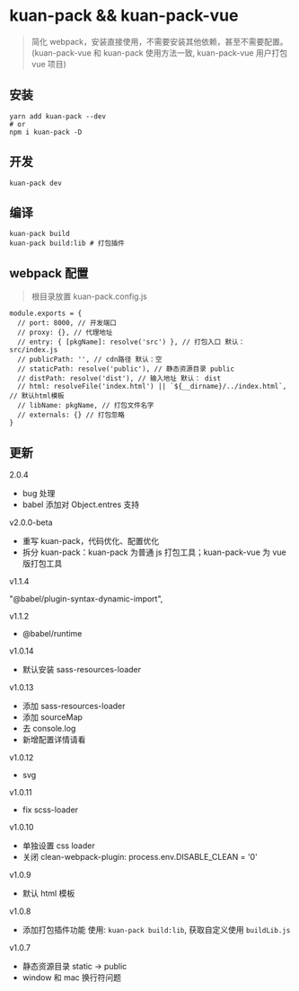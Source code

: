 # kuan-pack && kuan-pack-vue

> 简化 webpack，安装直接使用，不需要安装其他依赖，甚至不需要配置。
> (kuan-pack-vue 和 kuan-pack 使用方法一致, kuan-pack-vue 用户打包 vue 项目)

## 安装

```
yarn add kuan-pack --dev
# or
npm i kuan-pack -D
```

## 开发

```
kuan-pack dev
```

## 编译

```
kuan-pack build
kuan-pack build:lib # 打包插件
```

## webpack 配置

> 根目录放置 kuan-pack.config.js

```
module.exports = {
  // port: 8000, // 开发端口
  // proxy: {}, // 代理地址
  // entry: { [pkgName]: resolve('src') }, // 打包入口 默认： src/index.js
  // publicPath: '', // cdn路径 默认：空
  // staticPath: resolve('public'), // 静态资源目录 public
  // distPath: resolve('dist'), // 输入地址 默认： dist
  // html: resolveFile('index.html') || `${__dirname}/../index.html`, // 默认html模板
  // libName: pkgName, // 打包文件名字
  // externals: {} // 打包忽略
}

```

## 更新

2.0.4

- bug 处理
- babel 添加对 Object.entres 支持

v2.0.0-beta

- 重写 kuan-pack，代码优化、配置优化
- 拆分 kuan-pack：kuan-pack 为普通 js 打包工具；kuan-pack-vue 为 vue 版打包工具

v1.1.4

"@babel/plugin-syntax-dynamic-import",

v1.1.2

- @babel/runtime

v1.0.14

- 默认安装 sass-resources-loader

v1.0.13

- 添加 sass-resources-loader
- 添加 sourceMap
- 去 console.log
- 新增配置详情请看

v1.0.12

- svg

v1.0.11

- fix scss-loader

v1.0.10

- 单独设置 css loader
- 关闭 clean-webpack-plugin: process.env.DISABLE_CLEAN = '0'

v1.0.9

- 默认 html 模板

v1.0.8

- 添加打包插件功能 使用: `kuan-pack build:lib`, 获取自定义使用 `buildLib.js`

v1.0.7

- 静态资源目录 static -> public
- window 和 mac 换行符问题

